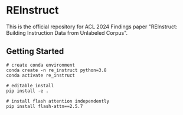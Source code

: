 # REInstruct

This is the official repository for ACL 2024 Findings paper "REInstruct: Building Instruction Data from Unlabeled Corpus".

## Getting Started

```
# create conda environment
conda create -n re_instruct python=3.8
conda activate re_instruct

# editable install
pip install -e .

# install flash attention independently
pip install flash-attn==2.5.7
```
